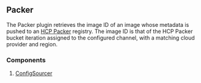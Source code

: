 ## Packer

The Packer plugin retrieves the image ID of an image whose metadata is pushed 
to an [HCP Packer](https://cloud.hashicorp.com/products/packer) registry. The
image ID is that of the HCP Packer bucket iteration assigned to the configured
channel, with a matching cloud provider and region.

### Components

1. [ConfigSourcer](/waypoint/integrations/packer/latest/components/config-sourcer)